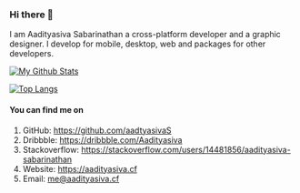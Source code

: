 ### Hi there 👋
I am Aadityasiva Sabarinathan a cross-platform developer and a graphic designer. I develop for mobile, desktop, web and packages for other developers.

[![My Github Stats](https://github-readme-stats.vercel.app/api?username=aadityasivaS&count_private=true&theme=default&show_icons=true)](https://github.com/aadityasivaS)
</a>

[![Top Langs](https://github-readme-stats.vercel.app/api/top-langs/?username=aadityasivaS&layout=compact)](https://github.com/aadityasivaS/github-readme-stats)

#### You can find me on
1. GitHub: https://github.com/aadtyasivaS
2. Dribbble: https://dribbble.com/Aadityasiva
3. Stackoverflow: https://stackoverflow.com/users/14481856/aadityasiva-sabarinathan
4. Website: https://aadityasiva.cf
5. Email: me@aadityasiva.cf
